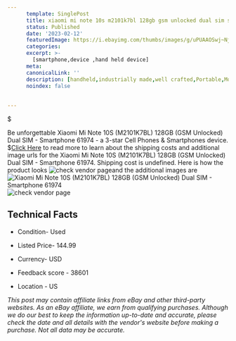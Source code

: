 ```yaml
---
      template: SinglePost
      title: xiaomi mi note 10s m2101k7bl 128gb gsm unlocked dual sim smartphone 61974
      status: Published
      date: '2023-02-12'
      featuredImage: https://i.ebayimg.com/thumbs/images/g/uPUAAOSwj~Nj4VTA/s-l225.jpg
      categories: 
      excerpt: >-
        [smartphone,device ,hand held device]
      meta:
      canonicalLink: ''
      description: [handheld,industrially made,well crafted,Portable,Mobile,Compact,Convenient,Lightweight,Maneuverable,Man-portable,Miniature,Carriable,Hand-held,Light,Holdable,Transportable,Mobile device,Pocket-sized,On-the-go,Wireless,Cordless,Compact size,Convenient size, smartphone,device ,hand held device]
      noindex: false
      
        
---
```

$

Be unforgettable Xiaomi Mi Note 10S (M2101K7BL) 128GB (GSM Unlocked) Dual SIM - Smartphone 61974 - a 3-star Cell Phones & Smartphones device.
$[Click Here](https://www.ebay.com/itm/144933554225?hash=item21beb68831%3Ag%3AuPUAAOSwj%7ENj4VTA&mkevt=1&mkcid=1&mkrid=711-53200-19255-0&campid=%253CePNCampaignId%253E&customid=%253CreferenceId%253E&toolid=10049) to read more to learn about the shipping costs and additional image urls for the Xiaomi Mi Note 10S (M2101K7BL) 128GB (GSM Unlocked) Dual SIM - Smartphone 61974. Shipping cost is undefined. Here is how the product looks ![check vendor page](https://i.ebayimg.com/thumbs/images/g/uPUAAOSwj~Nj4VTA/s-l225.jpg)and the additional images are![Xiaomi Mi Note 10S (M2101K7BL) 128GB (GSM Unlocked) Dual SIM - Smartphone 61974](https://i.ebayimg.com/images/g/uPUAAOSwj~Nj4VTA/s-l1600.jpg)![check vendor page](https://origin-galleryplus.ebayimg.com/ws/web/144933554225_2_0_1/225x225.jpg,https://origin-galleryplus.ebayimg.com/ws/web/144933554225_3_0_1/225x225.jpg,https://origin-galleryplus.ebayimg.com/ws/web/144933554225_4_0_1/225x225.jpg,https://origin-galleryplus.ebayimg.com/ws/web/144933554225_5_0_1/225x225.jpg,https://origin-galleryplus.ebayimg.com/ws/web/144933554225_6_0_1/225x225.jpg,https://origin-galleryplus.ebayimg.com/ws/web/144933554225_7_0_1/225x225.jpg,https://origin-galleryplus.ebayimg.com/ws/web/144933554225_8_0_1/225x225.jpg,https://origin-galleryplus.ebayimg.com/ws/web/144933554225_9_0_1/225x225.jpg,https://origin-galleryplus.ebayimg.com/ws/web/144933554225_10_0_1/225x225.jpg)



 ## Technical Facts 



     
      

 - Condition- Used 


      

 - Listed Price- 144.99 


      

 - Currency- USD 


      

 - Feedback score - 38601 


      

 - Location - US 


      
      

 *_This post may contain affiliate links from eBay and other third-party websites. As an eBay affiliate, we earn from qualifying purchases. Although we do our best to keep the information up-to-date and accurate, please check the date and all details with the vendor's website before making a purchase. Not all data may be accurate._*






